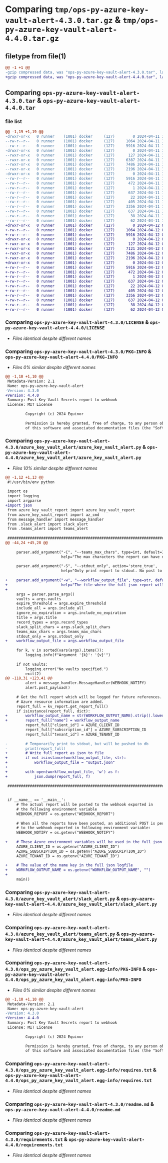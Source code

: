 # Comparing `tmp/ops-py-azure-key-vault-alert-4.3.0.tar.gz` & `tmp/ops-py-azure-key-vault-alert-4.4.0.tar.gz`

## filetype from file(1)

```diff
@@ -1 +1 @@
-gzip compressed data, was "ops-py-azure-key-vault-alert-4.3.0.tar", last modified: Thu Apr 11 12:58:32 2024, max compression
+gzip compressed data, was "ops-py-azure-key-vault-alert-4.4.0.tar", last modified: Fri Apr 12 09:05:46 2024, max compression
```

## Comparing `ops-py-azure-key-vault-alert-4.3.0.tar` & `ops-py-azure-key-vault-alert-4.4.0.tar`

### file list

```diff
@@ -1,19 +1,19 @@
-drwxr-xr-x   0 runner    (1001) docker     (127)        0 2024-04-11 12:58:32.057566 ops-py-azure-key-vault-alert-4.3.0/
--rw-r--r--   0 runner    (1001) docker     (127)     1064 2024-04-11 12:58:29.000000 ops-py-azure-key-vault-alert-4.3.0/LICENSE
--rw-r--r--   0 runner    (1001) docker     (127)     5916 2024-04-11 12:58:32.053566 ops-py-azure-key-vault-alert-4.3.0/PKG-INFO
-drwxr-xr-x   0 runner    (1001) docker     (127)        0 2024-04-11 12:58:32.053566 ops-py-azure-key-vault-alert-4.3.0/azure_key_vault_alert/
--rwxr-xr-x   0 runner    (1001) docker     (127)      127 2024-04-11 12:58:21.000000 ops-py-azure-key-vault-alert-4.3.0/azure_key_vault_alert/__init__.py
--rwxr-xr-x   0 runner    (1001) docker     (127)     6387 2024-04-11 12:58:21.000000 ops-py-azure-key-vault-alert-4.3.0/azure_key_vault_alert/azure_key_vault_alert.py
--rwxr-xr-x   0 runner    (1001) docker     (127)     7486 2024-04-11 12:58:21.000000 ops-py-azure-key-vault-alert-4.3.0/azure_key_vault_alert/slack_alert.py
--rwxr-xr-x   0 runner    (1001) docker     (127)     2196 2024-04-11 12:58:21.000000 ops-py-azure-key-vault-alert-4.3.0/azure_key_vault_alert/teams_alert.py
-drwxr-xr-x   0 runner    (1001) docker     (127)        0 2024-04-11 12:58:32.053566 ops-py-azure-key-vault-alert-4.3.0/ops_py_azure_key_vault_alert.egg-info/
--rw-r--r--   0 runner    (1001) docker     (127)     5916 2024-04-11 12:58:32.000000 ops-py-azure-key-vault-alert-4.3.0/ops_py_azure_key_vault_alert.egg-info/PKG-INFO
--rw-r--r--   0 runner    (1001) docker     (127)      472 2024-04-11 12:58:32.000000 ops-py-azure-key-vault-alert-4.3.0/ops_py_azure_key_vault_alert.egg-info/SOURCES.txt
--rw-r--r--   0 runner    (1001) docker     (127)        1 2024-04-11 12:58:32.000000 ops-py-azure-key-vault-alert-4.3.0/ops_py_azure_key_vault_alert.egg-info/dependency_links.txt
--rw-r--r--   0 runner    (1001) docker     (127)      637 2024-04-11 12:58:32.000000 ops-py-azure-key-vault-alert-4.3.0/ops_py_azure_key_vault_alert.egg-info/requires.txt
--rw-r--r--   0 runner    (1001) docker     (127)       22 2024-04-11 12:58:32.000000 ops-py-azure-key-vault-alert-4.3.0/ops_py_azure_key_vault_alert.egg-info/top_level.txt
--rw-r--r--   0 runner    (1001) docker     (127)      405 2024-04-11 12:58:29.000000 ops-py-azure-key-vault-alert-4.3.0/pyproject.toml
--rw-r--r--   0 runner    (1001) docker     (127)     3356 2024-04-11 12:58:29.000000 ops-py-azure-key-vault-alert-4.3.0/readme.md
--rw-r--r--   0 runner    (1001) docker     (127)      637 2024-04-11 12:58:21.000000 ops-py-azure-key-vault-alert-4.3.0/requirements.txt
--rw-r--r--   0 runner    (1001) docker     (127)       38 2024-04-11 12:58:32.057566 ops-py-azure-key-vault-alert-4.3.0/setup.cfg
--rw-r--r--   0 runner    (1001) docker     (127)       62 2024-04-11 12:58:29.000000 ops-py-azure-key-vault-alert-4.3.0/setup.py
+drwxr-xr-x   0 runner    (1001) docker     (127)        0 2024-04-12 09:05:46.145963 ops-py-azure-key-vault-alert-4.4.0/
+-rw-r--r--   0 runner    (1001) docker     (127)     1064 2024-04-12 09:05:44.000000 ops-py-azure-key-vault-alert-4.4.0/LICENSE
+-rw-r--r--   0 runner    (1001) docker     (127)     5916 2024-04-12 09:05:46.141963 ops-py-azure-key-vault-alert-4.4.0/PKG-INFO
+drwxr-xr-x   0 runner    (1001) docker     (127)        0 2024-04-12 09:05:46.137963 ops-py-azure-key-vault-alert-4.4.0/azure_key_vault_alert/
+-rwxr-xr-x   0 runner    (1001) docker     (127)      127 2024-04-12 09:05:41.000000 ops-py-azure-key-vault-alert-4.4.0/azure_key_vault_alert/__init__.py
+-rwxr-xr-x   0 runner    (1001) docker     (127)     7121 2024-04-12 09:05:41.000000 ops-py-azure-key-vault-alert-4.4.0/azure_key_vault_alert/azure_key_vault_alert.py
+-rwxr-xr-x   0 runner    (1001) docker     (127)     7486 2024-04-12 09:05:41.000000 ops-py-azure-key-vault-alert-4.4.0/azure_key_vault_alert/slack_alert.py
+-rwxr-xr-x   0 runner    (1001) docker     (127)     2196 2024-04-12 09:05:41.000000 ops-py-azure-key-vault-alert-4.4.0/azure_key_vault_alert/teams_alert.py
+drwxr-xr-x   0 runner    (1001) docker     (127)        0 2024-04-12 09:05:46.141963 ops-py-azure-key-vault-alert-4.4.0/ops_py_azure_key_vault_alert.egg-info/
+-rw-r--r--   0 runner    (1001) docker     (127)     5916 2024-04-12 09:05:46.000000 ops-py-azure-key-vault-alert-4.4.0/ops_py_azure_key_vault_alert.egg-info/PKG-INFO
+-rw-r--r--   0 runner    (1001) docker     (127)      472 2024-04-12 09:05:46.000000 ops-py-azure-key-vault-alert-4.4.0/ops_py_azure_key_vault_alert.egg-info/SOURCES.txt
+-rw-r--r--   0 runner    (1001) docker     (127)        1 2024-04-12 09:05:46.000000 ops-py-azure-key-vault-alert-4.4.0/ops_py_azure_key_vault_alert.egg-info/dependency_links.txt
+-rw-r--r--   0 runner    (1001) docker     (127)      637 2024-04-12 09:05:46.000000 ops-py-azure-key-vault-alert-4.4.0/ops_py_azure_key_vault_alert.egg-info/requires.txt
+-rw-r--r--   0 runner    (1001) docker     (127)       22 2024-04-12 09:05:46.000000 ops-py-azure-key-vault-alert-4.4.0/ops_py_azure_key_vault_alert.egg-info/top_level.txt
+-rw-r--r--   0 runner    (1001) docker     (127)      405 2024-04-12 09:05:44.000000 ops-py-azure-key-vault-alert-4.4.0/pyproject.toml
+-rw-r--r--   0 runner    (1001) docker     (127)     3356 2024-04-12 09:05:44.000000 ops-py-azure-key-vault-alert-4.4.0/readme.md
+-rw-r--r--   0 runner    (1001) docker     (127)      637 2024-04-12 09:05:41.000000 ops-py-azure-key-vault-alert-4.4.0/requirements.txt
+-rw-r--r--   0 runner    (1001) docker     (127)       38 2024-04-12 09:05:46.145963 ops-py-azure-key-vault-alert-4.4.0/setup.cfg
+-rw-r--r--   0 runner    (1001) docker     (127)       62 2024-04-12 09:05:44.000000 ops-py-azure-key-vault-alert-4.4.0/setup.py
```

### Comparing `ops-py-azure-key-vault-alert-4.3.0/LICENSE` & `ops-py-azure-key-vault-alert-4.4.0/LICENSE`

 * *Files identical despite different names*

### Comparing `ops-py-azure-key-vault-alert-4.3.0/PKG-INFO` & `ops-py-azure-key-vault-alert-4.4.0/PKG-INFO`

 * *Files 0% similar despite different names*

```diff
@@ -1,10 +1,10 @@
 Metadata-Version: 2.1
 Name: ops-py-azure-key-vault-alert
-Version: 4.3.0
+Version: 4.4.0
 Summary: Post Key Vault Secrets report to webhook
 License: MIT License
         
         Copyright (c) 2024 Equinor
         
         Permission is hereby granted, free of charge, to any person obtaining a copy
         of this software and associated documentation files (the "Software"), to deal
```

### Comparing `ops-py-azure-key-vault-alert-4.3.0/azure_key_vault_alert/azure_key_vault_alert.py` & `ops-py-azure-key-vault-alert-4.4.0/azure_key_vault_alert/azure_key_vault_alert.py`

 * *Files 10% similar despite different names*

```diff
@@ -1,12 +1,13 @@
 #!/usr/bin/env python
 
 import os
 import logging
 import argparse
+import json
 from azure_key_vault_report import azure_key_vault_report
 from azure_key_vault_report import az_cmd
 from message_handler import message_handler
 from .slack_alert import slack_alert
 from .teams_alert import teams_alert
 
 ########################################################################################################################
@@ -44,24 +45,28 @@
 
     parser.add_argument("-C", "--teams_max_chars", type=int, default=17367,
                         help="The max characters the report can have due to the MS Teams payload size limits")
 
     parser.add_argument("-S", "--stdout_only", action='store_true',
                         help="Only print report to stdout. No post to messagehandler (Slack or MS Teams")
 
+    parser.add_argument("-w", "--workflow_output_file", type=str, default="output.json",
+                        help="The file where the full json report will be written.")
+
     args = parser.parse_args()
     vaults = args.vaults
     expire_threshold = args.expire_threshold
     include_all = args.include_all
     ignore_no_expiration = args.include_no_expiration
     title = args.title
     record_types = args.record_types
     slack_split_chars = args.slack_split_chars
     teams_max_chars = args.teams_max_chars
     stdout_only = args.stdout_only
+    workflow_output_file = args.workflow_output_file
 
     for k, v in sorted(vars(args).items()):
         logging.info(f"Argument '{k}': '{v}'")
 
     if not vaults:
         logging.error("No vaults specified.")
         exit(2)
@@ -118,31 +123,41 @@
         alert = message_handler.MessageHandler(WEBHOOK_NOTIFY)
         alert.post_payload()
 
     # Get the full report which will be logged for future references.
     # Azure resource information are added.
     report_full = kv_report.get_report_full()
     if isinstance(report_full, dict):
+        workflow_output_name = str(WORKFLOW_OUTPUT_NAME).strip().lower().replace(" ", "_")[:40]
+        report_full["name"] = workflow_output_name
         report_full["client_id"] = AZURE_CLIENT_ID
         report_full["subscription_id"] = AZURE_SUBSCRIPTION_ID
         report_full["tenant_id"] = AZURE_TENANT_ID
 
-        # Temporarily print to stdout, but will be pushed to db
-        print(report_full)
+        # Write full report as json to file
+        if not isinstance(workflow_output_file, str):
+            workflow_output_file = "output.json"
+
+        with open(workflow_output_file, 'w') as f:
+            json.dump(report_full, f)
 
 ########################################################################################################################
 
 
 if __name__ == '__main__':
     # The actual report will be posted to the webhook exported in
     # the following environment variable
     WEBHOOK_REPORT = os.getenv("WEBHOOK_REPORT")
 
     # When all the reports have been posted, an additional POST is performed
     # to the webhook exported in following environment variable:
     WEBHOOK_NOTIFY = os.getenv("WEBHOOK_NOTIFY")
 
+    # These Azure environment variables will be used in the full json logfile
     AZURE_CLIENT_ID = os.getenv("AZURE_CLIENT_ID")
     AZURE_SUBSCRIPTION_ID = os.getenv("AZURE_SUBSCRIPTION_ID")
     AZURE_TENANT_ID = os.getenv("AZURE_TENANT_ID")
 
+    # The value of the name key in the full json logfile
+    WORKFLOW_OUTPUT_NAME = os.getenv("WORKFLOW_OUTPUT_NAME", "")
+
     main()
```

### Comparing `ops-py-azure-key-vault-alert-4.3.0/azure_key_vault_alert/slack_alert.py` & `ops-py-azure-key-vault-alert-4.4.0/azure_key_vault_alert/slack_alert.py`

 * *Files identical despite different names*

### Comparing `ops-py-azure-key-vault-alert-4.3.0/azure_key_vault_alert/teams_alert.py` & `ops-py-azure-key-vault-alert-4.4.0/azure_key_vault_alert/teams_alert.py`

 * *Files identical despite different names*

### Comparing `ops-py-azure-key-vault-alert-4.3.0/ops_py_azure_key_vault_alert.egg-info/PKG-INFO` & `ops-py-azure-key-vault-alert-4.4.0/ops_py_azure_key_vault_alert.egg-info/PKG-INFO`

 * *Files 0% similar despite different names*

```diff
@@ -1,10 +1,10 @@
 Metadata-Version: 2.1
 Name: ops-py-azure-key-vault-alert
-Version: 4.3.0
+Version: 4.4.0
 Summary: Post Key Vault Secrets report to webhook
 License: MIT License
         
         Copyright (c) 2024 Equinor
         
         Permission is hereby granted, free of charge, to any person obtaining a copy
         of this software and associated documentation files (the "Software"), to deal
```

### Comparing `ops-py-azure-key-vault-alert-4.3.0/ops_py_azure_key_vault_alert.egg-info/requires.txt` & `ops-py-azure-key-vault-alert-4.4.0/ops_py_azure_key_vault_alert.egg-info/requires.txt`

 * *Files identical despite different names*

### Comparing `ops-py-azure-key-vault-alert-4.3.0/readme.md` & `ops-py-azure-key-vault-alert-4.4.0/readme.md`

 * *Files identical despite different names*

### Comparing `ops-py-azure-key-vault-alert-4.3.0/requirements.txt` & `ops-py-azure-key-vault-alert-4.4.0/requirements.txt`

 * *Files identical despite different names*

